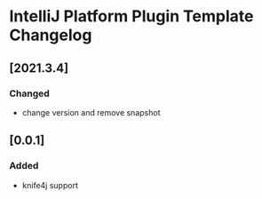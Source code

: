 <!-- Keep a Changelog guide -> https://keepachangelog.com -->

# IntelliJ Platform Plugin Template Changelog
## [2021.3.4]
### Changed
- change version and remove snapshot

## [0.0.1]
### Added
- knife4j support
